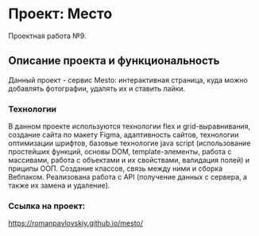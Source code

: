 # Проект: Место
Проектная работа №9.

## Описание проекта и функциональность
Данный проект - сервис Mesto: интерактивная страница, куда можно добавлять фотографии, удалять их и ставить лайки.

### Технологии
В данном проекте используются технологии flex и grid-выравнивания, создание сайта по макету Figma, адаптивность сайтов, технологии оптимизации шрифтов, базовые технологие java script (использование простейших функций, основы DOM, template-элементы, работа с массивами, работа с объектами и их свойствами, валидация полей) и приципы ООП. Создание классов, связь между ними и сборка Вебпаком. Реализована работа с API (получение данных с сервера, а также их замена и удаление).

### Ссылка на проект:
https://romanpavlovskiy.github.io/mesto/


